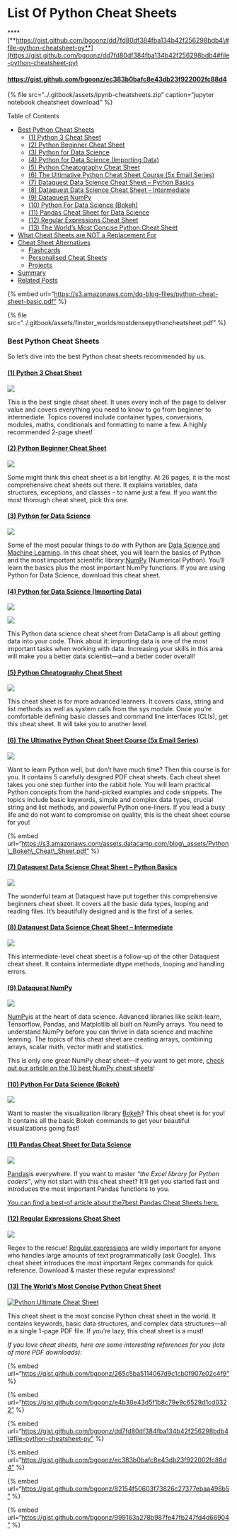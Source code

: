 # List Of Python Cheat Sheets

\*\*\*\*[**https://gist.github.com/bgoonz/dd7fd80df384fba134b42f256298bdb4\#file-python-cheatsheet-py**](https://gist.github.com/bgoonz/dd7fd80df384fba134b42f256298bdb4#file-python-cheatsheet-py)

#### <https://gist.github.com/bgoonz/ec383b0bafc8e43db23f922002fc88d4>

{% file src=“../.gitbook/assets/ipynb-cheatsheets.zip” caption=“jupyter notebook cheatsheet download” %}

Table of Contents

- [Best Python Cheat Sheets](https://blog.finxter.com/collection-5-cheat-sheets-every-python-coder-must-own/#Best_Python_Cheat_Sheets)
  - [(1) Python 3 Cheat Sheet](https://blog.finxter.com/collection-5-cheat-sheets-every-python-coder-must-own/#1_Python_3_Cheat_Sheet)
  - [(2) Python Beginner Cheat Sheet](https://blog.finxter.com/collection-5-cheat-sheets-every-python-coder-must-own/#2_Python_Beginner_Cheat_Sheet)
  - [(3) Python for Data Science](https://blog.finxter.com/collection-5-cheat-sheets-every-python-coder-must-own/#3_Python_for_Data_Science)
  - [(4) Python for Data Science (Importing Data)](https://blog.finxter.com/collection-5-cheat-sheets-every-python-coder-must-own/#4_Python_for_Data_Science_Importing_Data)
  - [(5) Python Cheatography Cheat Sheet](https://blog.finxter.com/collection-5-cheat-sheets-every-python-coder-must-own/#5_Python_Cheatography_Cheat_Sheet)
  - [(6) The Ultimative Python Cheat Sheet Course (5x Email Series)](https://blog.finxter.com/collection-5-cheat-sheets-every-python-coder-must-own/#6_The_Ultimative_Python_Cheat_Sheet_Course_5x_Email_Series)
  - [(7) Dataquest Data Science Cheat Sheet – Python Basics](https://blog.finxter.com/collection-5-cheat-sheets-every-python-coder-must-own/#7_Dataquest_Data_Science_Cheat_Sheet_-_Python_Basics)
  - [(8) Dataquest Data Science Cheat Sheet – Intermediate](https://blog.finxter.com/collection-5-cheat-sheets-every-python-coder-must-own/#8_Dataquest_Data_Science_Cheat_Sheet_-_Intermediate)
  - [(9) Dataquest NumPy](https://blog.finxter.com/collection-5-cheat-sheets-every-python-coder-must-own/#9_Dataquest_NumPy)
  - [(10) Python For Data Science (Bokeh)](https://blog.finxter.com/collection-5-cheat-sheets-every-python-coder-must-own/#10_Python_For_Data_Science_Bokeh)
  - [(11) Pandas Cheat Sheet for Data Science](https://blog.finxter.com/collection-5-cheat-sheets-every-python-coder-must-own/#11_Pandas_Cheat_Sheet_for_Data_Science)
  - [(12) Regular Expressions Cheat Sheet](https://blog.finxter.com/collection-5-cheat-sheets-every-python-coder-must-own/#12_Regular_Expressions_Cheat_Sheet)
  - [(13) The World’s Most Concise Python Cheat Sheet](https://blog.finxter.com/collection-5-cheat-sheets-every-python-coder-must-own/#13_The_Worlds_Most_Concise_Python_Cheat_Sheet)
- [What Cheat Sheets are NOT a Replacement For](https://blog.finxter.com/collection-5-cheat-sheets-every-python-coder-must-own/#What_Cheat_Sheets_are_NOT_a_Replacement_For)
- [Cheat Sheet Alternatives](https://blog.finxter.com/collection-5-cheat-sheets-every-python-coder-must-own/#Cheat_Sheet_Alternatives)
  - [Flashcards](https://blog.finxter.com/collection-5-cheat-sheets-every-python-coder-must-own/#Flashcards)
  - [Personalised Cheat Sheets](https://blog.finxter.com/collection-5-cheat-sheets-every-python-coder-must-own/#Personalised_Cheat_Sheets)
  - [Projects](https://blog.finxter.com/collection-5-cheat-sheets-every-python-coder-must-own/#Projects)
- [Summary](https://blog.finxter.com/collection-5-cheat-sheets-every-python-coder-must-own/#Summary)
- [Related Posts](https://blog.finxter.com/collection-5-cheat-sheets-every-python-coder-must-own/#Related_Posts)

{% embed url=“https://s3.amazonaws.com/dq-blog-files/python-cheat-sheet-basic.pdf” %}

{% file src=“../.gitbook/assets/finxter\_worldsmostdensepythoncheatsheet.pdf” %}

### Best Python Cheat Sheets

So let’s dive into the best Python cheat sheets recommended by us.

#### [**(1) Python 3 Cheat Sheet**](https://perso.limsi.fr/pointal/_media/python:cours:mementopython3-english.pdf)

[![](https://blog.finxter.com/wp-content/uploads/2019/03/grafik.png)](https://perso.limsi.fr/pointal/_media/python:cours:mementopython3-english.pdf)

This is the best single cheat sheet. It uses every inch of the page to deliver value and covers everything you need to know to go from beginner to intermediate. Topics covered include container types, conversions, modules, maths, conditionals and formatting to name a few. A highly recommended 2-page sheet!

#### [**(2) Python Beginner Cheat Sheet**](https://github.com/ehmatthes/pcc/releases/download/v1.0.0/beginners_python_cheat_sheet_pcc_all.pdf)

[![](https://blog.finxter.com/wp-content/uploads/2019/03/grafik-1.png)](https://github.com/ehmatthes/pcc/releases/download/v1.0.0/beginners_python_cheat_sheet_pcc_all.pdf)

Some might think this cheat sheet is a bit lengthy. At 26 pages, it is the most comprehensive cheat sheets out there. It explains variables, data structures, exceptions, and classes – to name just a few. If you want the most thorough cheat sheet, pick this one.

#### [**(3) Python for Data Science**](https://s3.amazonaws.com/assets.datacamp.com/blog_assets/PythonForDataScience.pdf)

[![](https://blog.finxter.com/wp-content/uploads/2019/03/grafik-2.png)](https://s3.amazonaws.com/assets.datacamp.com/blog_assets/PythonForDataScience.pdf)

Some of the most popular things to do with Python are [Data Science and Machine Learning](https://blog.finxter.com/artificial-intelligence-machine-learning-deep-learning-and-data-science-whats-the-difference/). In this cheat sheet, you will learn the basics of Python and the most important scientific library:[NumPy](https://blog.finxter.com/numpy-tutorial/) (Numerical Python). You’ll learn the basics plus the most important NumPy functions. If you are using Python for Data Science, download this cheat sheet.

#### [**(4) Python for Data Science (Importing Data)**](https://s3.amazonaws.com/assets.datacamp.com/blog_assets/Cheat+Sheets/Importing_Data_Python_Cheat_Sheet.pdf)

![](../.gitbook/assets/image%20%2820%29.png)

[![](https://blog.finxter.com/wp-content/uploads/2020/06/image-2.png)](https://s3.amazonaws.com/assets.datacamp.com/blog_assets/Cheat+Sheets/Importing_Data_Python_Cheat_Sheet.pdf)

This Python data science cheat sheet from DataCamp is all about getting data into your code. Think about it: importing data is one of the most important tasks when working with data. Increasing your skills in this area will make you a better data scientist—and a better coder overall!

#### [**(5) Python Cheatography Cheat Sheet**](https://www.cheatography.com/davechild/cheat-sheets/python/pdf/)

[![](https://blog.finxter.com/wp-content/uploads/2019/03/grafik-3.png)](https://www.cheatography.com/davechild/cheat-sheets/python/pdf/)

This cheat sheet is for more advanced learners. It covers class, string and list methods as well as system calls from the sys module. Once you’re comfortable defining basic classes and command line interfaces (CLIs), get this cheat sheet. It will take you to another level.

#### [**(6) The Ultimative Python Cheat Sheet Course (5x Email Series)**](https://blog.finxter.com/subscribe/)

![](https://blog.finxter.com/wp-content/uploads/2019/03/CheatSheet-Python-4-Classes-791x1024.png)

Want to learn Python well, but don’t have much time? Then this course is for you. It contains 5 carefully designed PDF cheat sheets. Each cheat sheet takes you one step further into the rabbit hole. You will learn practical Python concepts from the hand-picked examples and code snippets. The topics include basic keywords, simple and complex data types, crucial string and list methods, and powerful Python one-liners. If you lead a busy life and do not want to compromise on quality, this is the cheat sheet course for you!

{% embed url=“https://s3.amazonaws.com/assets.datacamp.com/blog\_assets/Python\_Bokeh\_Cheat\_Sheet.pdf” %}

#### [**(7) Dataquest Data Science Cheat Sheet – Python Basics**](https://s3.amazonaws.com/dq-blog-files/python-cheat-sheet-basic.pdf)

![](https://blog.finxter.com/wp-content/uploads/2019/11/grafik-1.png)

The wonderful team at Dataquest have put together this comprehensive beginners cheat sheet. It covers all the basic data types, looping and reading files. It’s beautifully designed and is the first of a series.

#### [**(**](https://s3.amazonaws.com/dq-blog-files/python-cheat-sheet-intermediate.pdf)[**8**](https://s3.amazonaws.com/dq-blog-files/python-cheat-sheet-intermediate.pdf)[**) Dataquest Data Science Cheat Sheet – Intermediate**](https://s3.amazonaws.com/dq-blog-files/python-cheat-sheet-intermediate.pdf)

![](https://blog.finxter.com/wp-content/uploads/2020/06/image-1.png)

This intermediate-level cheat sheet is a follow-up of the other Dataquest cheat sheet. It contains intermediate dtype methods, looping and handling errors.

#### [**(9) Dataquest NumPy**](https://s3.amazonaws.com/dq-blog-files/numpy-cheat-sheet.pdf)

![](https://blog.finxter.com/wp-content/uploads/2020/06/image-3.png)

[NumPy](https://blog.finxter.com/numpy-tutorial/)is at the heart of data science. Advanced libraries like scikit-learn, Tensorflow, Pandas, and Matplotlib all built on NumPy arrays. You need to understand NumPy before you can thrive in data science and machine learning. The topics of this cheat sheet are creating arrays, combining arrays, scalar math, vector math and statistics.

This is only one great NumPy cheat sheet—if you want to get more, [check out our article on the 10 best NumPy cheat sheets](https://blog.finxter.com/collection-10-best-numpy-cheat-sheets-every-python-coder-must-own/)!

#### [**(10) Python For Data Science (Bokeh)**](https://s3.amazonaws.com/assets.datacamp.com/blog_assets/Python_Bokeh_Cheat_Sheet.pdf)

![](https://blog.finxter.com/wp-content/uploads/2020/06/image-4.png)

Want to master the visualization library [Bokeh](https://docs.bokeh.org/en/latest/index.html)? This cheat sheet is for you! It contains all the basic Bokeh commands to get your beautiful visualizations going fast!

#### [**(11) Pandas Cheat Sheet for Data Science**](https://drive.google.com/file/d/1UHK8wtWbADvHKXFC937IS6MTnlSZC_zB/view)

[![](https://blog.finxter.com/wp-content/uploads/2020/06/image-5.png)](https://drive.google.com/file/d/1UHK8wtWbADvHKXFC937IS6MTnlSZC_zB/view)

[Pandas](https://pandas.pydata.org/)is everywhere. If you want to master _“the Excel library for Python coders”_, why not start with this cheat sheet? It’ll get you started fast and introduces the most important Pandas functions to you.

[You can find a best-of article about the](https://blog.finxter.com/pandas-cheat-sheets/)[7](https://blog.finxter.com/pandas-cheat-sheets/)[best Pandas Cheat Sheets here.](https://blog.finxter.com/pandas-cheat-sheets/)

#### [**(12) Regular Expressions Cheat Sheet**](https://www.dataquest.io/wp-content/uploads/2019/03/python-regular-expressions-cheat-sheet.pdf)

[![](https://blog.finxter.com/wp-content/uploads/2020/06/image-6.png)](https://www.dataquest.io/wp-content/uploads/2019/03/python-regular-expressions-cheat-sheet.pdf)

Regex to the rescue! [Regular expressions](https://blog.finxter.com/python-regex/) are wildly important for anyone who handles large amounts of text programmatically (ask Google). This cheat sheet introduces the most important Regex commands for quick reference. Download & master these regular expressions!

#### [(13) The World’s Most Concise Python Cheat Sheet](https://blog.finxter.com/wp-content/uploads/2020/07/Finxter_WorldsMostDensePythonCheatSheet.pdf)

[![Python Ultimate Cheat Sheet](https://blog.finxter.com/wp-content/uploads/2020/07/Finxter_WorldsMostDensePythonCheatSheet.jpg)](https://blog.finxter.com/wp-content/uploads/2020/07/Finxter_WorldsMostDensePythonCheatSheet.pdf)

This cheat sheet is the most concise Python cheat sheet in the world. It contains keywords, basic data structures, and complex data structures—all in a single 1-page PDF file. If you’re lazy, this cheat sheet is a must!

_If you love cheat sheets, here are some interesting references for you (lots of more PDF downloads):_

{% embed url=“https://gist.github.com/bgoonz/265c5ba5114067d9c1cb0f907e02c4f9” %}

{% embed url=“https://gist.github.com/bgoonz/e4b30e43d5f1b8c79e9c6529d1cd0322” %}

{% embed url=“https://gist.github.com/bgoonz/dd7fd80df384fba134b42f256298bdb4\#file-python-cheatsheet-py” %}

{% embed url=“https://gist.github.com/bgoonz/ec383b0bafc8e43db23f922002fc88d4” %}

{% embed url=“https://gist.github.com/bgoonz/82154f50603f73826c27377ebaa498b5” %}

{% embed url=“https://gist.github.com/bgoonz/999163a278b987fe47fb247fd4d66904” %}
